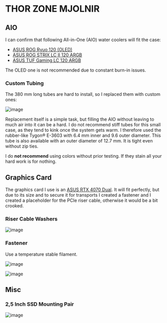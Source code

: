# THOR ZONE MJOLNIR

## AIO

I can confirm that following All-in-One (AIO) water coolers will fit the case:

* [ASUS ROG Ryuo 120 (OLED)](https://rog.asus.com/cooling/cpu-liquid-coolers/rog-ryuo/rog-ryuo-120-model/)
* [ASUS ROG STRIX LC II 120 ARGB](https://rog.asus.com/cooling/cpu-liquid-coolers/rog-strix-lc/rog-strix-lc-ii-120-argb-model/)
* [ASUS TUF Gaming LC 120 ARGB](https://www.asus.com/de/motherboards-components/cooling/tuf-gaming/tuf-gaming-lc-120-argb/)

The OLED one is not recommended due to constant burn-in issues.

### Custom Tubing

The 380 mm long tubes are hard to install, so I replaced them with custom ones:

![image](https://github.com/user-attachments/assets/d3331ab4-999c-4881-a552-d34033195a93)

Replacement itself is a simple task, but filling the AIO without leaving to much air into it can be a hard. I do not recommend stiff tubes for this small case, as they tend to kink once the system gets warm. I therefore used the rubber-like Tygon® E-3603 with 6.4 mm inner and 9.6 outer diameter. This tube is also available with an outer diameter of 12.7 mm. It is tight even without zip ties.

I do **not recommend** using colors without prior testing. If they stain all your hard work is for nothing.

## Graphics Card

The graphics card I use is an [ASUS RTX 4070 Dual](https://www.asus.com/de/motherboards-components/graphics-cards/dual/dual-rtx4070-o12g/). It will fit perfectly, but due to its size and to secure it for transports I created a fastener and I created a placeholder for the PCIe riser cable, otherwise it would be a bit crooked.

### Riser Cable Washers

![image](https://github.com/user-attachments/assets/f50839a7-a4e7-40db-8297-0699313247d0)

### Fastener

Use a temperature stable filament.

![image](https://github.com/user-attachments/assets/9fc8fcda-4805-4163-8b36-6f175ee027f6)


![image](https://github.com/user-attachments/assets/be0bb4f6-f619-4d27-a60c-f1d28f3f3884)

## Misc

### 2,5 Inch SSD Mounting Pair

![image](https://github.com/user-attachments/assets/daeedab6-2c22-41ef-b7b9-d5bc8c6c3273)

